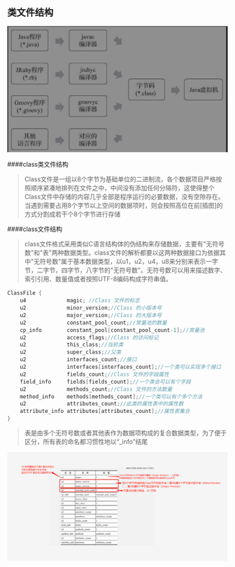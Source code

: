 ## 类文件结构

![avatar](../../picture/jvm/jvm6.1.png)

####class类文件结构
> Class文件是一组以8个字节为基础单位的二进制流，各个数据项目严格按照顺序紧凑地排列在文件之中，中间没有添加任何分隔符，这使得整个Class文件中存储的内容几乎全部是程序运行的必要数据，没有空隙存在。当遇到需要占用8个字节以上空间的数据项时，则会按照高位在前[插图]的方式分割成若干个8个字节进行存储

####class文件结构
> class文件格式采用类似C语言结构体的伪结构来存储数据，主要有"无符号数"和"表"两种数据类型。class文件的解析都要以这两种数据接口为依据其中"无符号数"属于基本数据类型，以u1，u2，u4，u8来分别来表示一字节，二字节，四字节，八字节的"无符号数"。无符号数可以用来描述数字、索引引用、数量值或者按照UTF-8编码构成字符串值。
 
```java
ClassFile {
    u4             magic; //Class 文件的标志
    u2             minor_version;//Class 的小版本号
    u2             major_version;//Class 的大版本号
    u2             constant_pool_count;//常量池的数量
    cp_info        constant_pool[constant_pool_count-1];//常量池
    u2             access_flags;//Class 的访问标记
    u2             this_class;//当前类
    u2             super_class;//父类
    u2             interfaces_count;//接口
    u2             interfaces[interfaces_count];//一个类可以实现多个接口
    u2             fields_count;//Class 文件的字段属性
    field_info     fields[fields_count];//一个类会可以有个字段
    u2             methods_count;//Class 文件的方法数量
    method_info    methods[methods_count];//一个类可以有个多个方法
    u2             attributes_count;//此类的属性表中的属性数
    attribute_info attributes[attributes_count];//属性表集合
}
```

>表是由多个无符号数或者其他表作为数据项构成的复合数据类型，为了便于区分，所有表的命名都习惯性地以“_info”结尾
>

![avatar](../../picture/jvm/picture1.png)


